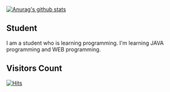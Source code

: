  [![Anurag's github stats](https://github-readme-stats.vercel.app/api?username=coldzero7362)](https://github.com/anuraghazra/github-readme-stats)
 
 Student
 -----------------
 I am a student who is learning programming.
I'm learning JAVA programming and WEB programming.

Visitors Count
---------------
[![Hits](https://hits.seeyoufarm.com/api/count/incr/badge.svg?url=https%3A%2F%2Fgithub.com%2Fcoldzero7362&count_bg=%23485B6E&title_bg=%232B373F&icon=&icon_color=%23E7E7E7&title=Visitors&edge_flat=false)](https://hits.seeyoufarm.com)

